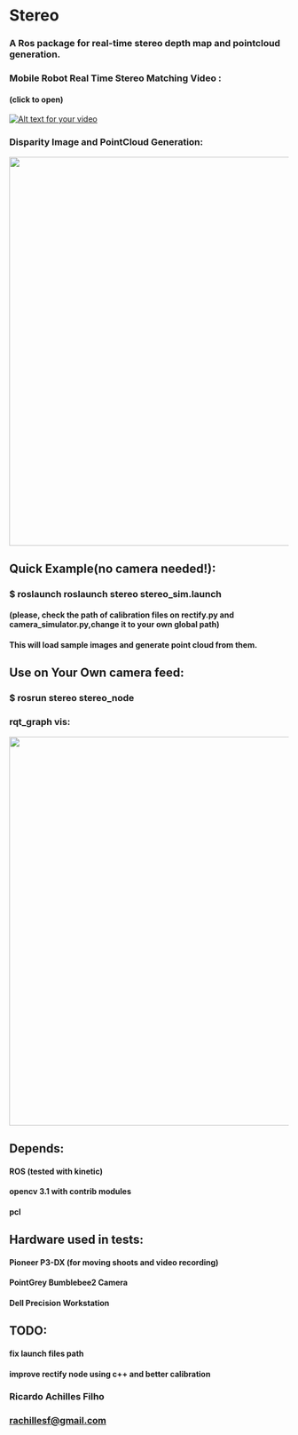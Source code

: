 # Stereo
### A Ros package for real-time stereo depth map and pointcloud generation.
### 
### Mobile Robot Real Time Stereo Matching Video :
#### (click to open)
[![Alt text for your video](http://img.youtube.com/vi/ZUinHSjUZNM/0.jpg)](https://www.youtube.com/watch?v=ZUinHSjUZNM)

### Disparity Image and PointCloud Generation:
<img src="https://s18.postimg.org/xfvf89nrt/imagem_pointcloud2.png" width="700"/>

## Quick Example(no camera needed!):
### $ roslaunch roslaunch stereo stereo_sim.launch 
#### (please, check the path of calibration files on rectify.py and camera_simulator.py,change it to your own global path)
#### This will load sample images and generate point cloud from them.

## Use on Your Own camera feed:
### $ rosrun stereo stereo_node
###
### rqt_graph vis:
<img src="https://s13.postimg.org/70otej1av/node_graph.png" width="700"/>



## Depends:
#### ROS (tested with kinetic)
#### opencv 3.1 with contrib modules
#### pcl

## Hardware used in tests:
#### Pioneer P3-DX (for moving shoots and video recording)
#### PointGrey Bumblebee2 Camera
#### Dell Precision Workstation

## TODO:
#### fix launch files path
#### improve rectify node using c++ and better calibration
#### 

### Ricardo Achilles Filho
### rachillesf@gmail.com



